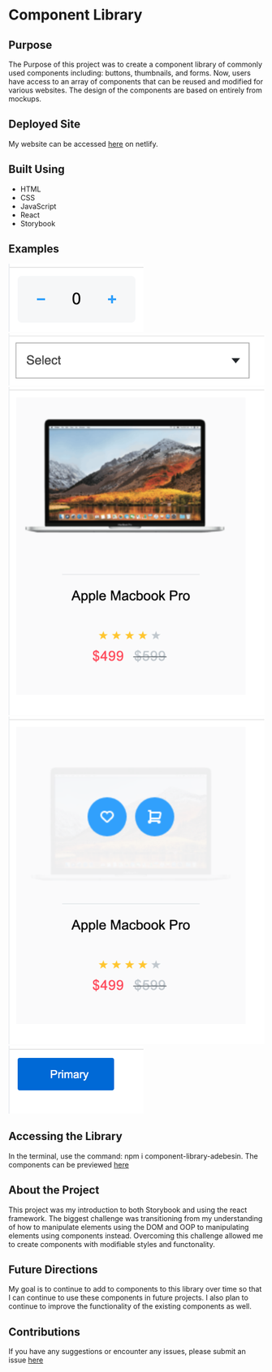 # Component Library 
## Purpose 
The Purpose of this project was to create a component library of commonly used components including: buttons, thumbnails, and forms. Now, users have access to an array of components that can be reused and modified for various websites. The design of the components are based on entirely from mockups. 


## Deployed Site 

My website can be accessed [here](https://agitated-austin-92807a.netlify.com/?path=/story/button--primary) on netlify. 

## Built Using 
- HTML 
- CSS 
- JavaScript 
- React 
- Storybook 

## Examples 

![Counter](https://github.com/MobolanleAdebesin/component-library/blob/master/Counter.png)
![Select Form](https://github.com/MobolanleAdebesin/component-library/blob/master/Select%20Form.png)
![Thumbnail](https://github.com/MobolanleAdebesin/component-library/blob/master/Thumbnail.png)
![Thumbnail Hover](https://github.com/MobolanleAdebesin/component-library/blob/master/Thumbnail%20Hover.png)
<br>
![Primary Button](https://github.com/MobolanleAdebesin/component-library/blob/master/Primary%20Button.png)


## Accessing the Library 

In the terminal, use the command: npm i component-library-adebesin.
The components can be previewed [here](https://agitated-austin-92807a.netlify.com/?path=/story/button--primary)

## About the Project 
This project was my introduction to both Storybook and using the react framework. The biggest challenge was transitioning from my understanding of how to manipulate elements using the DOM and OOP to manipulating elements using components instead. Overcoming this challenge allowed me to create components with modifiable styles and functonality. 

## Future Directions 
My goal is to continue to add to components to this library over time so that I can continue to use these components in future projects. I also plan to continue to improve the functionality of the existing components as well. 


## Contributions 
If you have any suggestions or encounter any issues, please submit an issue [here](https://github.com/MobolanleAdebesin/component-library/issues)


